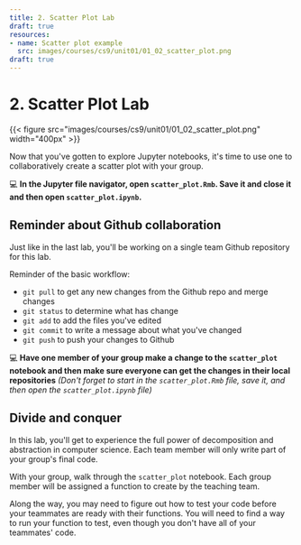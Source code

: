 ```yaml
---
title: 2. Scatter Plot Lab
draft: true
resources:
- name: Scatter plot example
  src: images/courses/cs9/unit01/01_02_scatter_plot.png
draft: true
---
```

# 2. Scatter Plot Lab

{{< figure src="images/courses/cs9/unit01/01_02_scatter_plot.png" width="400px" >}}


Now that you've gotten to explore Jupyter notebooks, it's time to use one to collaboratively create a scatter plot with your group.

💻 **In the Jupyter file navigator, open `scatter_plot.Rmb`. Save it and close it and then open `scatter_plot.ipynb`.**

## Reminder about Github collaboration

Just like in the last lab, you'll be working on a single team Github repository for this lab.

Reminder of the basic workflow:

  - `git pull` to get any new changes from the Github repo and merge changes
  - `git status` to determine what has change
  - `git add` to add the files you've edited
  - `git commit` to write a message about what you've changed
  - `git push` to push your changes to Github


💻 **Have one member of your group make a change to the `scatter_plot` notebook and then make sure everyone can get the changes in their local repositories**
*(Don't forget to start in the `scatter_plot.Rmb` file, save it, and then open the `scatter_plot.ipynb` file)*


## Divide and conquer

In this lab, you'll get to experience the full power of decomposition and abstraction in computer science. Each team member will only write part of your group's final code.

With your group, walk through the `scatter_plot` notebook. Each group member will be assigned a function to create by the teaching team.

Along the way, you may need to figure out how to test your code before your teammates are ready with their functions. You will need to find a way to run your function to test, even though you don't have all of your teammates' code.
